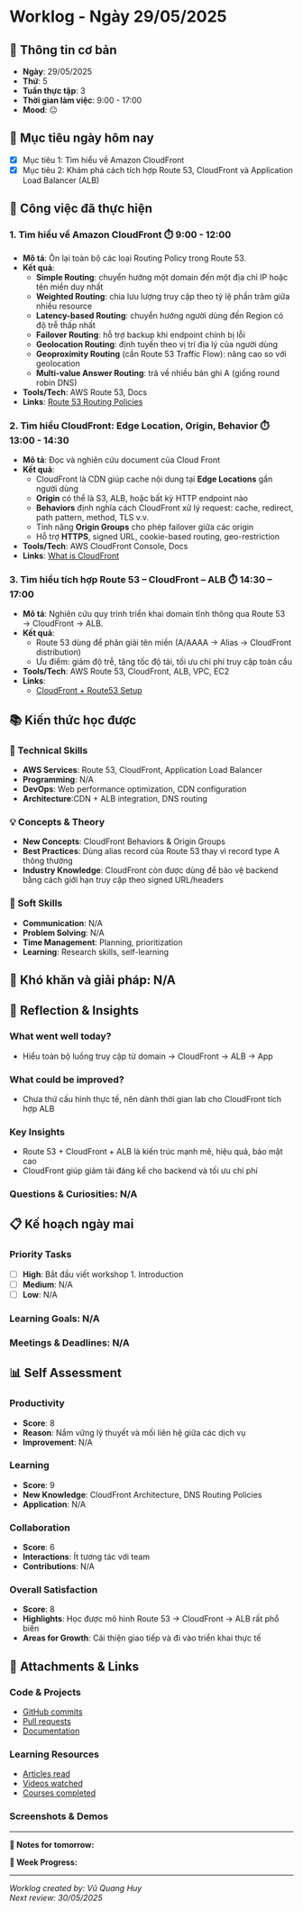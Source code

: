 # Worklog - Ngày 29/05/2025

## 📅 Thông tin cơ bản
- **Ngày**: 29/05/2025
- **Thứ**: 5
- **Tuần thực tập**: 3
- **Thời gian làm việc**: 9:00 - 17:00
- **Mood**: 😐

## 🎯 Mục tiêu ngày hôm nay
- [x] Mục tiêu 1: Tìm hiểu về Amazon CloudFront
- [X] Mục tiêu 2: Khám phá cách tích hợp Route 53, CloudFront và Application Load Balancer (ALB)

## 💼 Công việc đã thực hiện

### 1. Tìm hiểu về Amazon CloudFront ⏱️ 9:00 - 12:00
- **Mô tả**: Ôn lại toàn bộ các loại Routing Policy trong Route 53.
- **Kết quả**:
  - **Simple Routing**: chuyển hướng một domain đến một địa chỉ IP hoặc tên miền duy nhất
  - **Weighted Routing**: chia lưu lượng truy cập theo tỷ lệ phần trăm giữa nhiều resource
  - **Latency-based Routing**: chuyển hướng người dùng đến Region có độ trễ thấp nhất
  - **Failover Routing**: hỗ trợ backup khi endpoint chính bị lỗi
  - **Geolocation Routing**: định tuyến theo vị trí địa lý của người dùng
  - **Geoproximity Routing** (cần Route 53 Traffic Flow): nâng cao so với geolocation
  - **Multi-value Answer Routing**: trả về nhiều bản ghi A (giống round robin DNS)
- **Tools/Tech**: AWS Route 53, Docs
- **Links**: [Route 53 Routing Policies](https://docs.aws.amazon.com/Route53/latest/DeveloperGuide/routing-policy.html)

### 2. Tìm hiểu CloudFront: Edge Location, Origin, Behavior ⏱️ 13:00 - 14:30
- **Mô tả**: Đọc và nghiên cứu document của Cloud Front 
- **Kết quả**:
  - CloudFront là CDN giúp cache nội dung tại **Edge Locations** gần người dùng
  - **Origin** có thể là S3, ALB, hoặc bất kỳ HTTP endpoint nào
  - **Behaviors** định nghĩa cách CloudFront xử lý request: cache, redirect, path pattern, method, TLS v.v.
  - Tính năng **Origin Groups** cho phép failover giữa các origin
  - Hỗ trợ **HTTPS**, signed URL, cookie-based routing, geo-restriction
- **Tools/Tech**: AWS CloudFront Console, Docs
- **Links**: [What is CloudFront](https://docs.aws.amazon.com/AmazonCloudFront/latest/DeveloperGuide/Introduction.html)

### 3. Tìm hiểu tích hợp Route 53 – CloudFront – ALB ⏱️ 14:30 – 17:00
- **Mô tả**: Nghiên cứu quy trình triển khai domain tĩnh thông qua Route 53 → CloudFront → ALB.
- **Kết quả**:
  - Route 53 dùng để phân giải tên miền (A/AAAA → Alias → CloudFront distribution) 
  - Ưu điểm: giảm độ trễ, tăng tốc độ tải, tối ưu chi phí truy cập toàn cầu
- **Tools/Tech**: AWS Route 53, CloudFront, ALB, VPC, EC2
- **Links**:
  - [CloudFront + Route53 Setup](https://docs.aws.amazon.com/Route53/latest/DeveloperGuide/routing-to-cloudfront-distribution.html)

## 📚 Kiến thức học được

### 🔧 Technical Skills
- **AWS Services**: Route 53, CloudFront, Application Load Balancer
- **Programming**: N/A
- **DevOps**: Web performance optimization, CDN configuration
- **Architecture**:CDN + ALB integration, DNS routing

### 💡 Concepts & Theory
- **New Concepts**: CloudFront Behaviors & Origin Groups
- **Best Practices**: Dùng alias record của Route 53 thay vì record type A thông thường
- **Industry Knowledge**: CloudFront còn được dùng để bảo vệ backend bằng cách giới hạn truy cập theo signed URL/headers

### 🤝 Soft Skills
- **Communication**: N/A
- **Problem Solving**: N/A
- **Time Management**: Planning, prioritization
- **Learning**: Research skills, self-learning

## 🚧 Khó khăn và giải pháp: N/A

## 💭 Reflection & Insights

### What went well today?
- Hiểu toàn bộ luồng truy cập từ domain → CloudFront → ALB → App

### What could be improved?
- Chưa thử cấu hình thực tế, nên dành thời gian lab cho CloudFront tích hợp ALB

### Key Insights
- Route 53 + CloudFront + ALB là kiến trúc mạnh mẽ, hiệu quả, bảo mật cao
- CloudFront giúp giảm tải đáng kể cho backend và tối ưu chi phí

### Questions & Curiosities: N/A

## 📋 Kế hoạch ngày mai

### Priority Tasks
- [ ] **High**: Bắt đầu viết workshop 1. Introduction
- [ ] **Medium**: N/A
- [ ] **Low**: N/A

### Learning Goals: N/A

### Meetings & Deadlines: N/A


## 📊 Self Assessment

### Productivity
- **Score**: 8
- **Reason**: Nắm vững lý thuyết và mối liên hệ giữa các dịch vụ
- **Improvement**: N/A

### Learning
- **Score**: 9
- **New Knowledge**: CloudFront Architecture, DNS Routing Policies  
- **Application**: N/A

### Collaboration
- **Score**: 6
- **Interactions**: Ít tương tác với team
- **Contributions**: N/A

### Overall Satisfaction
- **Score**: 8
- **Highlights**: Học được mô hình Route 53 → CloudFront → ALB rất phổ biến 
- **Areas for Growth**: Cải thiện giao tiếp và đi vào triển khai thực tế

## 📎 Attachments & Links

### Code & Projects
- [GitHub commits](link)
- [Pull requests](link)
- [Documentation](link)

### Learning Resources
- [Articles read](link)
- [Videos watched](link)
- [Courses completed](link)

### Screenshots & Demos

---

**📝 Notes for tomorrow:**

**🎯 Week Progress:**

---
*Worklog created by: Vũ Quang Huy*  
*Next review: 30/05/2025*
